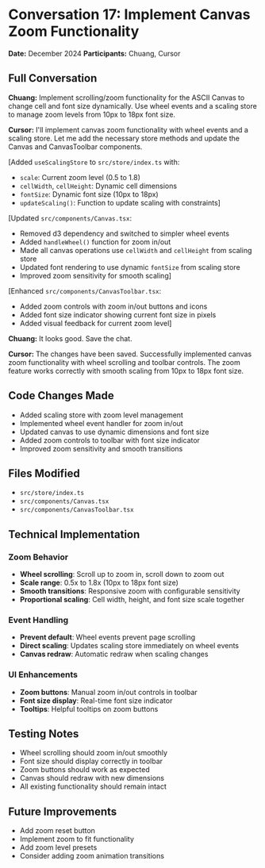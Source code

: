 # Conversation 17: Implement Canvas Zoom Functionality

**Date:** December 2024
**Participants:** Chuang, Cursor

## Full Conversation

**Chuang:** Implement scrolling/zoom functionality for the ASCII Canvas to change cell and font size dynamically. Use wheel events and a scaling store to manage zoom levels from 10px to 18px font size.

**Cursor:** I'll implement canvas zoom functionality with wheel events and a scaling store. Let me add the necessary store methods and update the Canvas and CanvasToolbar components.

[Added `useScalingStore` to `src/store/index.ts` with:
- `scale`: Current zoom level (0.5 to 1.8)
- `cellWidth`, `cellHeight`: Dynamic cell dimensions
- `fontSize`: Dynamic font size (10px to 18px)
- `updateScaling()`: Function to update scaling with constraints]

[Updated `src/components/Canvas.tsx`:
- Removed d3 dependency and switched to simpler wheel events
- Added `handleWheel()` function for zoom in/out
- Made all canvas operations use `cellWidth` and `cellHeight` from scaling store
- Updated font rendering to use dynamic `fontSize` from scaling store
- Improved zoom sensitivity for smooth scaling]

[Enhanced `src/components/CanvasToolbar.tsx`:
- Added zoom controls with zoom in/out buttons and icons
- Added font size indicator showing current font size in pixels
- Added visual feedback for current zoom level]

**Chuang:** It looks good. Save the chat.

**Cursor:** The changes have been saved. Successfully implemented canvas zoom functionality with wheel scrolling and toolbar controls. The zoom feature works correctly with smooth scaling from 10px to 18px font size.

## Code Changes Made
- Added scaling store with zoom level management
- Implemented wheel event handler for zoom in/out
- Updated canvas to use dynamic dimensions and font size
- Added zoom controls to toolbar with font size indicator
- Improved zoom sensitivity and smooth transitions

## Files Modified
- `src/store/index.ts`
- `src/components/Canvas.tsx`
- `src/components/CanvasToolbar.tsx`

## Technical Implementation

### Zoom Behavior
- **Wheel scrolling**: Scroll up to zoom in, scroll down to zoom out
- **Scale range**: 0.5x to 1.8x (10px to 18px font size)
- **Smooth transitions**: Responsive zoom with configurable sensitivity
- **Proportional scaling**: Cell width, height, and font size scale together

### Event Handling
- **Prevent default**: Wheel events prevent page scrolling
- **Direct scaling**: Updates scaling store immediately on wheel events
- **Canvas redraw**: Automatic redraw when scaling changes

### UI Enhancements
- **Zoom buttons**: Manual zoom in/out controls in toolbar
- **Font size display**: Real-time font size indicator
- **Tooltips**: Helpful tooltips on zoom buttons

## Testing Notes
- Wheel scrolling should zoom in/out smoothly
- Font size should display correctly in toolbar
- Zoom buttons should work as expected
- Canvas should redraw with new dimensions
- All existing functionality should remain intact

## Future Improvements
- Add zoom reset button
- Implement zoom to fit functionality
- Add zoom level presets
- Consider adding zoom animation transitions 